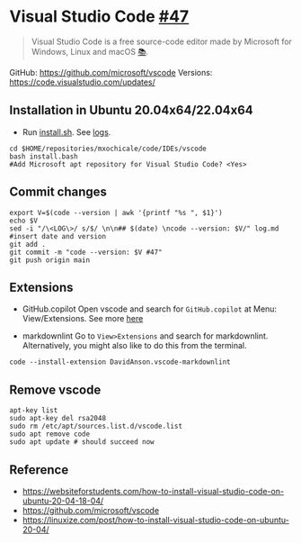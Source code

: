 # Visual Studio Code [#47](https://github.com/mxochicale/code/issues/47)
> Visual Studio Code is a free source-code editor made by Microsoft for Windows, Linux and macOS [:books:](https://en.wikipedia.org/wiki/Visual_Studio_Code).

GitHub: https://github.com/microsoft/vscode
Versions: https://code.visualstudio.com/updates/

## Installation in Ubuntu 20.04x64/22.04x64
* Run [install.sh](install.sh). See [logs](logs.md).
```
cd $HOME/repositories/mxochicale/code/IDEs/vscode
bash install.bash
#Add Microsoft apt repository for Visual Studio Code? <Yes>
```

## Commit changes
```
export V=$(code --version | awk '{printf "%s ", $1}')
echo $V
sed -i "/\<LOG\>/ s/$/ \n\n## $(date) \ncode --version: $V/" log.md #insert date and version
git add .
git commit -m "code --version: $V #47"
git push origin main
```

## Extensions 
* GitHub.copilot
Open vscode and search for `GitHub.copilot` at Menu: View/Extensions. 
See more [here](../../copilot/)

* markdownlint 
Go to `View>Extensions` and search for markdownlint. 
Alternatively, you might also like to do this from the terminal.
```
code --install-extension DavidAnson.vscode-markdownlint
```

## Remove vscode
```
apt-key list
sudo apt-key del rsa2048
sudo rm /etc/apt/sources.list.d/vscode.list
sudo apt remove code
sudo apt update # should succeed now
```

## Reference
* https://websiteforstudents.com/how-to-install-visual-studio-code-on-ubuntu-20-04-18-04/
* https://github.com/microsoft/vscode
* https://linuxize.com/post/how-to-install-visual-studio-code-on-ubuntu-20-04/
